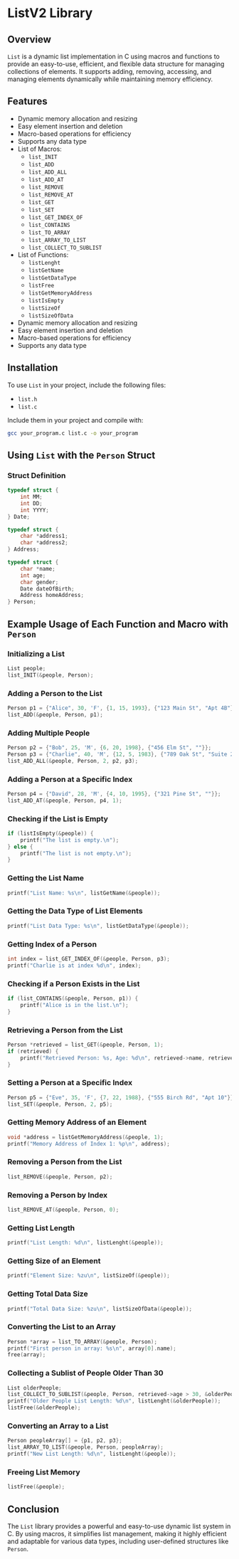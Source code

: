 # ListV2 Library

## Overview
`List` is a dynamic list implementation in C using macros and functions to provide an easy-to-use, efficient, and flexible data structure for managing collections of elements. It supports adding, removing, accessing, and managing elements dynamically while maintaining memory efficiency.

## Features
- Dynamic memory allocation and resizing
- Easy element insertion and deletion
- Macro-based operations for efficiency
- Supports any data type
- List of Macros:
  - `list_INIT`
  - `list_ADD`
  - `list_ADD_ALL`
  - `list_ADD_AT`
  - `list_REMOVE`
  - `list_REMOVE_AT`
  - `list_GET`
  - `list_SET`
  - `list_GET_INDEX_OF`
  - `list_CONTAINS`
  - `list_TO_ARRAY`
  - `list_ARRAY_TO_LIST`
  - `list_COLLECT_TO_SUBLIST`
- List of Functions:
  - `listLenght`
  - `listGetName`
  - `listGetDataType`
  - `listFree`
  - `listGetMemoryAddress`
  - `listIsEmpty`
  - `listSizeOf`
  - `listSizeOfData`
- Dynamic memory allocation and resizing
- Easy element insertion and deletion
- Macro-based operations for efficiency
- Supports any data type

## Installation
To use `List` in your project, include the following files:

- `list.h`
- `list.c`

Include them in your project and compile with:
```sh
gcc your_program.c list.c -o your_program
```

## Using `List` with the `Person` Struct
### Struct Definition
```c
typedef struct {
    int MM;
    int DD;
    int YYYY;
} Date;

typedef struct {
    char *address1;
    char *address2;
} Address;

typedef struct {
    char *name;
    int age;
    char gender;
    Date dateOfBirth;
    Address homeAddress;
} Person;
```

## Example Usage of Each Function and Macro with `Person`

### Initializing a List
```c
List people;
list_INIT(&people, Person);
```

### Adding a Person to the List
```c
Person p1 = {"Alice", 30, 'F', {1, 15, 1993}, {"123 Main St", "Apt 4B"}};
list_ADD(&people, Person, p1);
```

### Adding Multiple People
```c
Person p2 = {"Bob", 25, 'M', {6, 20, 1998}, {"456 Elm St", ""}};
Person p3 = {"Charlie", 40, 'M', {12, 5, 1983}, {"789 Oak St", "Suite 2"}};
list_ADD_ALL(&people, Person, 2, p2, p3);
```

### Adding a Person at a Specific Index
```c
Person p4 = {"David", 28, 'M', {4, 10, 1995}, {"321 Pine St", ""}};
list_ADD_AT(&people, Person, p4, 1);
```

### Checking if the List is Empty
```c
if (listIsEmpty(&people)) {
    printf("The list is empty.\n");
} else {
    printf("The list is not empty.\n");
}
```

### Getting the List Name
```c
printf("List Name: %s\n", listGetName(&people));
```

### Getting the Data Type of List Elements
```c
printf("List Data Type: %s\n", listGetDataType(&people));
```

### Getting Index of a Person
```c
int index = list_GET_INDEX_OF(&people, Person, p3);
printf("Charlie is at index %d\n", index);
```

### Checking if a Person Exists in the List
```c
if (list_CONTAINS(&people, Person, p1)) {
    printf("Alice is in the list.\n");
}
```

### Retrieving a Person from the List
```c
Person *retrieved = list_GET(&people, Person, 1);
if (retrieved) {
    printf("Retrieved Person: %s, Age: %d\n", retrieved->name, retrieved->age);
}
```

### Setting a Person at a Specific Index
```c
Person p5 = {"Eve", 35, 'F', {7, 22, 1988}, {"555 Birch Rd", "Apt 10"}};
list_SET(&people, Person, 2, p5);
```

### Getting Memory Address of an Element
```c
void *address = listGetMemoryAddress(&people, 1);
printf("Memory Address of Index 1: %p\n", address);
```

### Removing a Person from the List
```c
list_REMOVE(&people, Person, p2);
```

### Removing a Person by Index
```c
list_REMOVE_AT(&people, Person, 0);
```

### Getting List Length
```c
printf("List Length: %d\n", listLenght(&people));
```

### Getting Size of an Element
```c
printf("Element Size: %zu\n", listSizeOf(&people));
```

### Getting Total Data Size
```c
printf("Total Data Size: %zu\n", listSizeOfData(&people));
```

### Converting the List to an Array
```c
Person *array = list_TO_ARRAY(&people, Person);
printf("First person in array: %s\n", array[0].name);
free(array);
```

### Collecting a Sublist of People Older Than 30
```c
List olderPeople;
list_COLLECT_TO_SUBLIST(&people, Person, retrieved->age > 30, &olderPeople);
printf("Older People List Length: %d\n", listLenght(&olderPeople));
listFree(&olderPeople);
```

### Converting an Array to a List
```c
Person peopleArray[] = {p1, p2, p3};
list_ARRAY_TO_LIST(&people, Person, peopleArray);
printf("New List Length: %d\n", listLenght(&people));
```

### Freeing List Memory
```c
listFree(&people);
```

## Conclusion
The `List` library provides a powerful and easy-to-use dynamic list system in C. By using macros, it simplifies list management, making it highly efficient and adaptable for various data types, including user-defined structures like `Person`.

